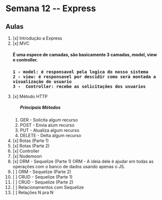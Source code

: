 # Semana 12 -- Express

<h2>Aulas</h2>

<ol>
<li>[x] Introdução a Express</li>
<li>[x] MVC
<p>
    <h4>É uma espece de camadas, são basicamente 3 camadas, model, view e controller.<h3>

    1 - model: é responsavel pela logica do nosso sistema 
    2 - view: é responsavel por descidir como será montada a visualização do usuario
    3 -  Controller: recebe as solicitações dos usuarios
</p> 

</li>
<li>[x] Método HTTP

<ol>
    <h5>Principais Métodos</h5>
    <li>GER - Solicita algum recurso</li>
    <li>POST - Envia alum recurso</li>
    <li>PUT - Atualiza algum recurso</li>
    <li>DELETE - Delta algum recurso</li>
</ol>

</li>
<li>[x] Rotas (Parte 1)</li>
<li>[x] Rotas (Parte 2)</li>
<li>[x] Controller</li>
<li>[x] Nodemoon</li>
<li>[x] ORM - Sequelize (Parte 1)
ORM - A ideia dele é ajudar em todas as operações com o banco de dados usando apenas o JS.
</li>
<li>[ ] ORM - Sequelize (Parte 2)</li>
<li>[ ] CRUD - Sequelize (Parte 1)</li>
<li>[ ] CRUD - Sequelize (Parte 2)</li>
<li>[ ] Relacionamentos com Sequelize</li>
<li>[ ] Relações N pra N</li>

</ol>
